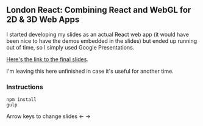 ## London React: Combining React and WebGL for 2D & 3D Web Apps

I started developing my slides as an actual React web app (it would have been nice to have the demos embedded in the slides) but ended up running out of time, so I simply used Google Presentations.

[Here's the link to the final slides](https://docs.google.com/presentation/d/1moVaB4nnSRyHO53Ic8TPbTTX-M8P1OtLgcdkVejd8o4/edit?usp=sharing).

I'm leaving this here unfinished in case it's useful for another time.


### Instructions

    npm install   
    gulp

Arrow keys to change slides <- ->

